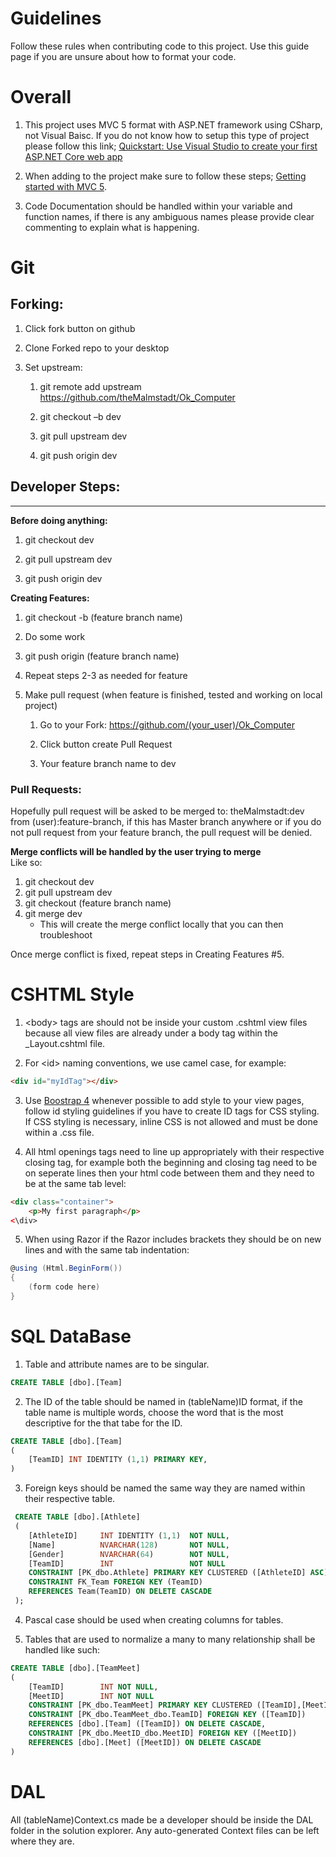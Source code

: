 # **Guidelines**
Follow these rules when contributing code to this project. Use this guide page if you are unsure about how to format your code.

# **Overall**
1. This project uses MVC 5 format with ASP.NET framework using CSharp, not Visual Baisc. If you do not know how to setup this type of project please follow this link; [Quickstart: Use Visual Studio to create your first ASP.NET Core web app](https://docs.microsoft.com/en-us/visualstudio/ide/quickstart-aspnet-core?view=vs-2019)

1. When adding to the project make sure to follow these steps; [Getting started with MVC 5](https://docs.microsoft.com/en-us/aspnet/mvc/overview/getting-started/introduction/).

1. Code Documentation should be handled within your variable and function names, if there is any ambiguous names please provide clear commenting to explain what is happening.

# **Git**
## **Forking:**
1.	Click fork button on github

2.	Clone Forked repo to your desktop

3.	Set upstream:

    1. git remote add upstream https://github.com/theMalmstadt/Ok_Computer

    1. git checkout –b dev

    1. git pull upstream dev

    1. git push origin dev


## **Developer Steps:**
___
**Before doing anything:**

1. git checkout dev

1. git pull upstream dev

1. git push origin dev

**Creating Features:**

1. git checkout -b (feature branch name)

1. Do some work

1. git push origin (feature branch name)

1. Repeat steps 2-3 as needed for feature

1. Make pull request (when feature is finished, tested and working on local project)

    1. Go to your Fork: https://github.com/(your_user)/Ok_Computer

    1. Click button create Pull Request

    1. Your feature branch name to dev

### **Pull Requests:**
Hopefully pull request will be asked to be merged to: theMalmstadt:dev from (user):feature-branch, if this has Master branch anywhere or if you do not pull request from your feature branch, the pull request will be denied.

**Merge conflicts will be handled by the user trying to merge**  
Like so:
1. git checkout dev
1. git pull upstream dev
1. git checkout (feature branch name)
1. git merge dev
    - This will create the merge conflict locally that you can then troubleshoot

Once merge conflict is fixed, repeat steps in Creating Features #5.
# **CSHTML Style**
1. \<body\> tags are should not be inside your custom .cshtml view files because all view files are already under a body tag within the _Layout.cshtml file.

1. For \<id\> naming conventions, we use camel case, for example:

```html
<div id="myIdTag"></div>
```

3. Use [Boostrap 4](https://getbootstrap.com/docs/4.4/getting-started/introduction/) whenever possible to add style to your view pages, follow id styling guidelines if you have to create ID tags for CSS styling. If CSS styling is necessary, inline CSS is not allowed and must be done within a .css file.

3. All html openings tags need to line up appropriately with their respective closing tag, for example both the beginning and closing tag need to be on seperate lines then your html code between them and they need to be at the same tab level:

```html 
<div class="container">
    <p>My first paragraph</p>
<\div>
```

5. When using Razor if the Razor includes brackets they should be on new lines and with the same tab indentation:
```csharp
@using (Html.BeginForm())
{
    (form code here)
}
```

# **SQL DataBase**
1. Table and attribute names are to be singular.
```sql
CREATE TABLE [dbo].[Team]
```
2. The ID of the table should be named in (tableName)ID format, if the table name is multiple words, choose the word that is the most descriptive for the that tabe for the ID.
```sql
CREATE TABLE [dbo].[Team]
(
    [TeamID] INT IDENTITY (1,1) PRIMARY KEY,
)

```

3. Foreign keys should be named the same way they are named within their respective table.
```sql
 CREATE TABLE [dbo].[Athlete]
 (
	[AthleteID]		INT IDENTITY (1,1)	NOT NULL,
	[Name]			NVARCHAR(128)		NOT NULL,
	[Gender]		NVARCHAR(64)		NOT NULL,
	[TeamID]		INT					NOT NULL
	CONSTRAINT [PK_dbo.Athlete] PRIMARY KEY CLUSTERED ([AthleteID] ASC),
	CONSTRAINT FK_Team FOREIGN KEY (TeamID)
	REFERENCES Team(TeamID) ON DELETE CASCADE
 );
```

4. Pascal case should be used when creating columns for tables.

5. Tables that are used to normalize a many to many relationship shall be handled like such:
```sql
CREATE TABLE [dbo].[TeamMeet]
(
	[TeamID]		INT	NOT NULL,
	[MeetID]		INT	NOT NULL
	CONSTRAINT [PK_dbo.TeamMeet] PRIMARY KEY CLUSTERED ([TeamID],[MeetID])
	CONSTRAINT [PK_dbo.TeamMeet_dbo.TeamID] FOREIGN KEY ([TeamID])
	REFERENCES [dbo].[Team] ([TeamID]) ON DELETE CASCADE,
	CONSTRAINT [PK_dbo.MeetID_dbo.MeetID] FOREIGN KEY ([MeetID])
	REFERENCES [dbo].[Meet] ([MeetID]) ON DELETE CASCADE
)
```


# **DAL**
All (tableName)Context.cs made be a developer should be inside the DAL folder in the solution explorer. Any auto-generated Context files can be left where they are.